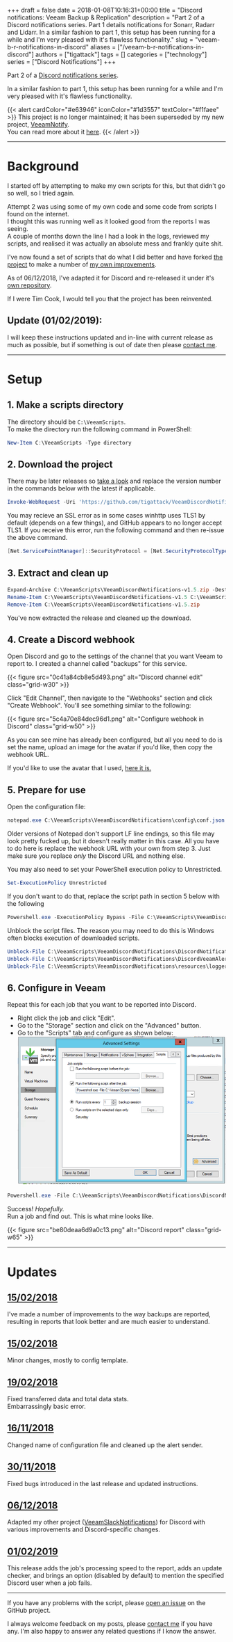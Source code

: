 +++
draft = false
date = 2018-01-08T10:16:31+00:00
title = "Discord notifications: Veeam Backup & Replication"
description = "Part 2 of a Discord notifications series.  Part 1 details notifications for Sonarr, Radarr and Lidarr.  In a similar fashion to part 1, this setup has been running for a while and I'm very pleased with it's flawless functionality."
slug = "veeam-b-r-notifications-in-discord"
aliases = ["/veeam-b-r-notifications-in-discord"]
authors = ["tigattack"]
tags = []
categories = ["technology"]
series = ["Discord Notifications"]
+++

Part 2 of a [Discord notifications series](#see-also-in-discord-notifications).

In a similar fashion to part 1, this setup has been running for a while and I'm very pleased with it's flawless functionality.

{{< alert cardColor="#e63946" iconColor="#1d3557" textColor="#f1faee" >}}
This project is no longer maintained; it has been superseded by my new project, [VeeamNotify](https://github.com/titgattack/VeeamNotify).  
You can read more about it [here](../veeamnotify).
{{< /alert >}}

---


# Background

I started off by attempting to make my own scripts for this, but that didn't go so well, so I tried again.

Attempt 2 was using some of my own code and some code from scripts I found on the internet.  
I thought this was running well as it looked good from the reports I was seeing.   
A couple of months down the line I had a look in the logs, reviewed my scripts, and realised it was actually an absolute mess and frankly quite shit.

I've now found a set of scripts that do what I did better and have forked [the project](https://github.com/TheSageColleges/VeeamSlackNotifications) to make a number of [my own improvements](https://github.com/tigattack/VeeamSlackNotifications).

As of 06/12/2018, I've adapted it for Discord and re-released it under it's [own repository](https://github.com/tigattack/VeeamDiscordNotifications).

If I were Tim Cook, I would tell you that the project has been reinvented.

## Update (01/02/2019):

I will keep these instructions updated and in-line with current release as much as possible, but if something is out of date then please [contact me](/contact/).

---

# Setup

## 1. Make a scripts directory

The directory should be `C:\VeeamScripts`.  
To make the directory run the following command in PowerShell:

```powershell
New-Item C:\VeeamScripts -Type directory
```

## 2. Download the project

There may be later releases so [take a look](https://github.com/tigattack/VeeamDiscordNotifications/releases)
and replace the version number in the commands below with the latest if applicable.

```powershell
Invoke-WebRequest -Uri 'https://github.com/tigattack/VeeamDiscordNotifications/releases/download/v1.5/VeeamDiscordNotifications-v1.5.zip' -OutFile 'C:\VeeamScripts\VeeamDiscordNotifications-v1.5.zip'
```

You may recieve an SSL error as in some cases winhttp uses TLS1 by default (depends on a few things), and GitHub appears to no longer accept TLS1. If you receive this error, run the following command and then re-issue the above command.

```powershell
[Net.ServicePointManager]::SecurityProtocol = [Net.SecurityProtocolType]::Tls12
```

## 3. Extract and clean up

```powershell
Expand-Archive C:\VeeamScripts\VeeamDiscordNotifications-v1.5.zip -DestinationPath C:\VeeamScripts
Rename-Item C:\VeeamScripts\VeeamDiscordNotifications-v1.5 C:\VeeamScripts\VeeamDiscordNotifications
Remove-Item C:\VeeamScripts\VeeamDiscordNotifications-v1.5.zip
```

You've now extracted the release and cleaned up the download.

## 4. Create a Discord webhook

Open Discord and go to the settings of the channel that you want Veeam to report to. I created a channel called "backups" for this service.

{{< figure src="0c41a84cb8e5d493.png" alt="Discord channel edit" class="grid-w30" >}}

Click "Edit Channel", then navigate to the "Webhooks" section and click "Create Webhook". You'll see something similar to the following:

{{< figure src="5c4a70e84dec96d1.png" alt="Configure webhook in Discord" class="grid-w50" >}}

As you can see mine has already been configured, but all you need to do is set the name, upload an image for the avatar if you'd like, then copy the webhook URL.

If you'd like to use the avatar that I used, [here it is.](https://raw.githubusercontent.com/tigattack/VeeamDiscordNotifications/master/asset/thumb01.png)

## 5. Prepare for use

Open the configuration file:

```powershell
notepad.exe C:\VeeamScripts\VeeamDiscordNotifications\config\conf.json
```

Older versions of Notepad don't support LF line endings, so this file may look pretty fucked up, but it doesn't really matter in this case. All you have to do here is replace the webhook URL with your own from step 3. Just make sure you replace *only* the Discord URL and nothing else.

You may also need to set your PowerShell execution policy to Unrestricted.

```powershell
Set-ExecutionPolicy Unrestricted
```

If you don't want to do that, replace the script path in section 5 below with the following

```powershell
Powershell.exe -ExecutionPolicy Bypass -File C:\VeeamScripts\VeeamDiscordNotifications\DiscordNotificationBootstrap.ps1
```

Unblock the script files. The reason you may need to do this is Windows often blocks execution of downloaded scripts.

```powershell
Unblock-File C:\VeeamScripts\VeeamDiscordNotifications\DiscordNotificationBootstrap.ps1
Unblock-File C:\VeeamScripts\VeeamDiscordNotifications\DiscordVeeamAlertSender.ps1
Unblock-File C:\VeeamScripts\VeeamDiscordNotifications\resources\logger.psm1
```

## 6. Configure in Veeam

Repeat this for each job that you want to be reported into Discord.

* Right click the job and click "Edit".
* Go to the "Storage" section and click on the "Advanced" button.
* Go to the "Scripts" tab and configure as shown below:
  ![Veeam job config](946fff5199115636.png)

```powershell
Powershell.exe -File C:\VeeamScripts\VeeamDiscordNotifications\DiscordNotificationBootstrap.ps1
```

Success! *Hopefully.*  
Run a job and find out. This is what mine looks like.

{{< figure src="be80deaa6d9a0c13.png" alt="Discord report" class="grid-w65" >}}

---

# Updates

## [15/02/2018](https://github.com/tigattack/VeeamSlackNotifications/releases/tag/v2.0)

I've made a number of improvements to the way backups are reported, resulting in reports that look better and are much easier to understand.

## [15/02/2018](https://github.com/tigattack/VeeamSlackNotifications/releases/tag/v2.1)

Minor changes, mostly to config template.

## [19/02/2018](https://github.com/tigattack/VeeamSlackNotifications/releases/tag/v2.2)

Fixed transferred data and total data stats.  
Embarrassingly basic error.

## [16/11/2018](https://github.com/tigattack/VeeamSlackNotifications/releases/tag/v2.3)

Changed name of configuration file and cleaned up the alert sender.

## [30/11/2018](https://github.com/tigattack/VeeamSlackNotifications/releases/tag/v2.4)

Fixed bugs introduced in the last release and updated instructions.

## [06/12/2018](https://github.com/tigattack/VeeamDiscordNotifications/releases/tag/v1.0)

Adapted my other project
([VeeamSlackNotifications](https://github.com/tigattack/VeeamSlackNotifications))
for Discord with various improvements and Discord-specific changes.

## [01/02/2019](https://github.com/tigattack/VeeamDiscordNotifications/releases/tag/v1.5)

This release adds the job's processing speed to the report, adds an update checker, and brings an option (disabled by default) to mention the specified Discord user when a job fails.

---

If you have any problems with the script, please [open an issue](https://github.com/tigattack/VeeamDiscordNotifications/issues/new?assignees=&labels=bug&template=bug_report.md&title=%5BBUG%5D+)
on the GitHub project.

I always welcome feedback on my posts, please [contact me](/contact) if you have any. I'm also happy to answer any related questions if I know the answer.
